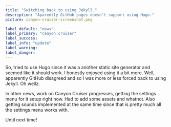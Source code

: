 ```yaml
---
title: "Switching back to using Jekyll."
description: "Aparently GitHub pages doesn't support using Hugo."
picture: canyon-cruiser-screenshot.png

label_default: "news" 
label_primary: "canyon cruiser"
label_success: 
label_info: "update"
label_warning:
label_danger: 
---
```


So, tried to use Hugo since it was a another static site generator and seemed like it should work. I honestly enjoyed using it a bit more. Well, apparently GitHub disagreed and so I was more or less forced back to using Jekyll. Oh wellz.

In other news, work on Canyon Cruiser progresses, getting the settings menu for it setup right now. Had to add some assets and whatnot. Also getting sounds implemented at the same time since that is pretty much all the settings menu works with.

Until next time!